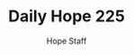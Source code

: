 ---
image: /assets/img/daily-hope-default-artwork.png
title: Daily Hope 225
number: 225
categories:
  - Daily Hope
author: Hope Staff
notes: Daily Hope 225
embed: >-
  <iframe style="border-radius:12px" src="https://open.spotify.com/embed/episode/4HUQAkal5ges6BhwdtNL5F?utm_source=generator" width="100%" height="352" frameBorder="0" allowfullscreen="" allow="autoplay; clipboard-write; encrypted-media; fullscreen; picture-in-picture" loading="lazy"></iframe>
---